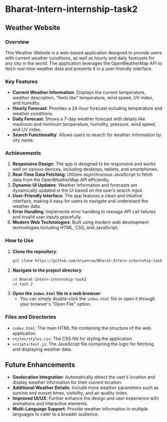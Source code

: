# Bharat-Intern-internship-task2

## Weather Website

### Overview

This Weather Website is a web-based application designed to provide users with current weather conditions, as well as hourly and daily forecasts for any city in the world. The application leverages the OpenWeatherMap API to fetch real-time weather data and presents it in a user-friendly interface. 

### Key Features
- **Current Weather Information**: Displays the current temperature, weather description, "feels like" temperature, wind speed, UV index, and humidity.
- **Hourly Forecast**: Provides a 24-hour forecast including temperature and weather conditions.
- **Daily Forecast**: Shows a 7-day weather forecast with details like maximum and minimum temperature, humidity, pressure, wind speed, and UV index.
- **Search Functionality**: Allows users to search for weather information by city name.

### Achievements

1. **Responsive Design**: The app is designed to be responsive and works well on various devices, including desktops, tablets, and smartphones.
2. **Real-Time Data Fetching**: Utilizes asynchronous JavaScript to fetch data from the OpenWeatherMap API efficiently.
3. **Dynamic UI Updates**: Weather information and forecasts are dynamically updated in the UI based on the user’s search input.
4. **User-Friendly Interface**: The app features a clean and intuitive interface, making it easy for users to navigate and understand the weather data.
5. **Error Handling**: Implements error handling to manage API call failures and invalid user inputs gracefully.
6. **Modern Web Technologies**: Built using modern web development technologies including HTML, CSS, and JavaScript.

### How to Use

1. **Clone the repository**:
   ```bash
   git clone https://github.com/aryanraw/Bharat-Intern-internship-task2.git
   ```
2. **Navigate to the project directory**:
   ```bash
   cd Bharat-Intern-internship-task2
   cd task 2
   ```
3. **Open the `index.html` file in a web browser**:
   - You can simply double-click the `index.html` file or open it through your browser's "Open File" option.

### Files and Directories

- `index.html`: The main HTML file containing the structure of the web application.
- `styles/styles.css`: The CSS file for styling the application.
- `scripts/test.js`: The JavaScript file containing the logic for fetching and displaying weather data.

## Future Enhancements

- **Geolocation Integration**: Automatically detect the user’s location and display weather information for their current location.
- **Additional Weather Details**: Include more weather parameters such as sunrise and sunset times, visibility, and air quality index.
- **Improved UI/UX**: Further enhance the design and user experience with animations and interactive elements.
- **Multi-Language Support**: Provide weather information in multiple languages to cater to a broader audience.
